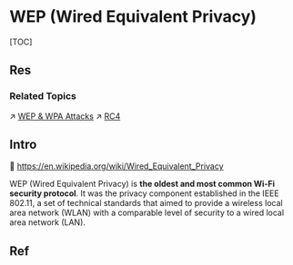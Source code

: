 # WEP (Wired Equivalent Privacy)

[TOC]



## Res
### Related Topics
↗ [WEP & WPA Attacks](../../../../../Network%20Threats%20&%20Attacks/Link%20Layer%20(MAC%20Layer)%20Attacks/🛜%20Wireless%20&%20Mobile%20Network%20Security/WiFi%20Attacks%20&%20Cracking/WEP%20&%20WPA%20Attacks.md)
↗ [RC4](../../../../../../🚬%20Cryptology%20&%20Secure%20Communication/🤐%20Cryptography/Modern%20Cryptography/📌%20Symmetric%20Cipher/Stream%20Cipher%20(Sequence%20Cipher)/Synchronous%20Stream%20Cipher/Binary%20Additive%20Counter%20Stream%20Ciphers/RC4.md)



## Intro
🔗 https://en.wikipedia.org/wiki/Wired_Equivalent_Privacy

WEP (Wired Equivalent Privacy) is **the oldest and most common Wi-Fi security protocol**. It was the privacy component established in the IEEE 802.11, a set of technical standards that aimed to provide a wireless local area network (WLAN) with a comparable level of security to a wired local area network (LAN).



## Ref
[What is wired equivalent privacy (WEP)?]: https://www.okta.com/identity-101/wep/

